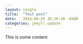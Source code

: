 ```yaml
---
layout: single 
title:  "Test post"
date:   2024-04-25 10:16:28 -0400
categories: jekyll update
---
```


This is some content
